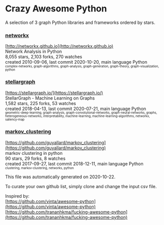 # Crazy Awesome Python
A selection of 3 graph Python libraries and frameworks ordered by stars.  


### [networkx](https://github.com/networkx/networkx)  
[http://networkx.github.io](http://networkx.github.io)  
Network Analysis in Python  
8,055 stars, 2,103 forks, 270 watches  
created 2010-09-06, last commit 2020-10-20, main language Python  
<sub><sup>complex-networks, graph-algorithms, graph-analysis, graph-generation, graph-theory, graph-visualization, python</sup></sub>


### [stellargraph](https://github.com/stellargraph/stellargraph)  
[https://stellargraph.io/](https://stellargraph.io/)  
StellarGraph - Machine Learning on Graphs  
1,582 stars, 225 forks, 53 watches  
created 2018-04-13, last commit 2020-07-21, main language Python  
<sub><sup>geometric-deep-learning, graph-analysis, graph-convolutional-networks, graph-neural-networks, graphs, heterogeneous-networks, interpretability, machine-learning, machine-learning-algorithms, networkx, saliency-map</sup></sub>


### [markov_clustering](https://github.com/guyallard/markov_clustering)  
[https://github.com/guyallard/markov_clustering](https://github.com/guyallard/markov_clustering)  
markov clustering in python  
90 stars, 29 forks, 8 watches  
created 2017-09-27, last commit 2018-12-11, main language Python  
<sub><sup>clustering, markov-clustering, networks, python</sup></sub>


This file was automatically generated on 2020-10-22.  

To curate your own github list, simply clone and change the input csv file.  

Inspired by:  
[https://github.com/vinta/awesome-python](https://github.com/vinta/awesome-python)  
[https://github.com/trananhkma/fucking-awesome-python](https://github.com/trananhkma/fucking-awesome-python)  